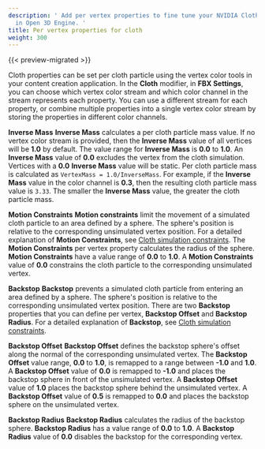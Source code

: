 ```yaml
---
description: ' Add per vertex properties to fine tune your NVIDIA Cloth simulations
  in Open 3D Engine. '
title: Per vertex properties for cloth
weight: 300
---
```


{{< preview-migrated >}}

Cloth properties can be set per cloth particle using the vertex color tools in your content creation application. In the **Cloth** modifier, in **FBX Settings**, you can choose which vertex color stream and which color channel in the stream represents each property. You can use a different stream for each property, or combine multiple properties into a single vertex color stream by storing the properties in different color channels.

**Inverse Mass**
**Inverse Mass** calculates a per cloth particle mass value. If no vertex color stream is provided, then the **Inverse Mass** value of all vertices will be **1.0** by default. The value range for **Inverse Mass** is **0.0** to **1.0**.
An **Inverse Mass** value of **0.0** excludes the vertex from the cloth simulation. Vertices with a **0.0** **Inverse Mass** value will be static.
Per cloth particle mass is calculated as `VertexMass = 1.0/InverseMass`. For example, if the **Inverse Mass** value in the color channel is **0.3**, then the resulting cloth particle mass value is `3.33`. The smaller the **Inverse Mass** value, the greater the cloth particle mass.

**Motion Constraints**
**Motion constraints** limit the movement of a simulated cloth particle to an area defined by a sphere. The sphere's position is relative to the corresponding unsimulated vertex position. For a detailed explanation of **Motion Constraints**, see [Cloth simulation constraints](/docs/user-guide/interactivity/physics/nvidia-cloth/constraints.md).
The **Motion Constraints** per vertex property calculates the radius of the sphere. **Motion Constraints** have a value range of **0.0** to **1.0**.
A **Motion Constraints** value of **0.0** constrains the cloth particle to the corresponding unsimulated vertex.

**Backstop**
**Backstop** prevents a simulated cloth particle from entering an area defined by a sphere. The sphere's position is relative to the corresponding unsimulated vertex position. There are two **Backstop** properties that you can define per vertex, **Backstop Offset** and **Backstop Radius**. For a detailed explanation of **Backstop**, see [Cloth simulation constraints](/docs/user-guide/interactivity/physics/nvidia-cloth/constraints.md).

**Backstop Offset**
**Backstop Offset** defines the backstop sphere's offset along the normal of the corresponding unsimulated vertex. The **Backstop Offset** value range, **0.0** to **1.0**, is remapped to a range between **\-1.0** and **1.0**.
A **Backstop Offset** value of **0.0** is remapped to **\-1.0** and places the backstop sphere in front of the unsimulated vertex.
A **Backstop Offset** value of **1.0** places the backstop sphere behind the unsimulated vertex.
A **Backstop Offset** value of **0.5** is remapped to **0.0** and places the backstop sphere on the unsimulated vertex.

**Backstop Radius**
**Backstop Radius** calculates the radius of the backstop sphere. **Backstop Radius** has a value range of **0.0** to **1.0**.
A **Backstop Radius** value of **0.0** disables the backstop for the corresponding vertex.
